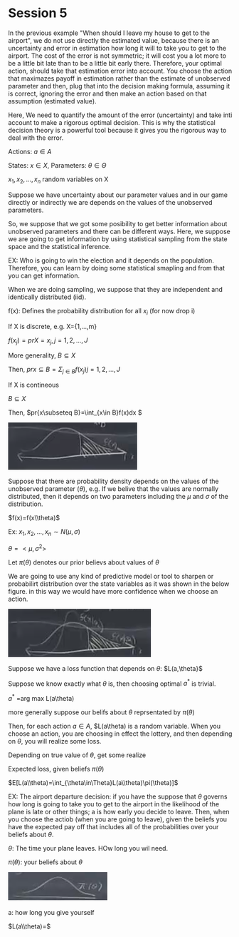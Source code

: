 # Session 5

In the previous example "When should I leave my house to get to the airport", we do not use directly the estimated value, because there is an uncertainty and error in estimation how long it will to take you to get to the airport. The cost of the error is not symmetric; it will cost you a lot more to be a little bit late than to be a little bit early there. Therefore, your optimal action, should take that estimation error into account. You choose the action that maximazes payoff in estimation rather than the estimate of unobserved parameter and then, plug that into the decision making formula, assuming it is correct, ignoring the error and then make an action based on that assumption (estimated value).

Here, We need to quantify the amount of the error (uncertainty) and take inti account to make a rigorous optimal decision. This is why the statistical decision theory is a powerful tool because it gives you the rigorous way to deal with the error.

Actions: $a \in A$

States: $x \in X$, Parameters: $\theta \in \Theta$

$x_{1},x_{2},...,x_{n}$ random variables on X

Suppose we have uncertainty about our parameter values and in our game directly or indirectly we are depends on the values of the unobserved parameters.

So, we suppose that we got some posibility to get better information about unobserved parameters and there can be different ways.  Here, we suppose we are going to get information by using statistical sampling from the state space and the statistical inference.

EX: Who is going to win the election and it depends on the population. Therefore, you can learn by doing some statistical smapling and from that you can get information.

When we are doing sampling, we suppose that they are independent and identically distributed (iid).

f(x): Defines the probability distribution for all $x_{i}$ (for now drop i)

If X is discrete, e.g. X={1,...,m}

$f(x_{j})=pr{X=x_{j}}, j=1,2,...,J$

More generality, $B\subseteq X$

Then, $pr{x\subseteq B}=\Sigma_{j\in B}f(x_{j}) j=1,2,...,J$

If X is contineous

$B\subseteq X$

Then, $pr{x\subseteq B}=\int_{x\in B}f(x)dx $

![10](Picturs/pic_10.png)

Suppose that there are probability density depends on the values of the unobserved parameter ($\theta$), e.g. If we belive that the values are normally distributed, then it depends on two parameters including the $\mu$ and $\sigma$ of the distribution. 

$f(x)=f(x\\theta)$

Ex: $x_{1},x_{2},...,x_{n}\sim N(\mu,\sigma)$

$\theta=<\mu,\sigma^{2}>$

Let $\pi(\theta)$ denotes our prior believs about values of $\theta$

We are going to use any kind of predictive model or tool to sharpen or probabilirt distribution over the state variables as it was shown in the below figure. in this way we would have more confidence when we choose an action. 

![11](Picturs/pic_11.png)


Suppose we have a loss function that depends on $\theta$: $L(a,\theta}$

Suppose we know exactly what $\theta$ is, then choosing optimal $a^{*}$ is trivial.

$a^{*}$ =arg max L(a\\theta)

more generally suppose our belifs about $\theta$ reprsentated by $\pi(\theta)$

Then, for each action $a \in A$, $L(a\\theta) is a random variable. When you choose an action, you are choosing in effect the lottery, and then depending on $\theta$, you will realize some loss.

Depending on true value of $\theta$, get some realize 

Expected loss, given beliefs $\pi(\theta)$ 

$E[L(a\\theta)=\int_{\theta\in\Theta}L(a\\theta)\pi(\theta)]$


EX: The airport departure decision: if you have the suppose that $\theta$ governs how long is going to take you to get to the airport in the likelihood of the plane is late or other things; a is how early you decide to leave. Then, when you choose the actiob (when you are going to leave), given the beliefs you have the expected pay off that includes all of the probabilities over your beliefs about $\theta$.

$\theta$: The time your plane leaves. HOw long you wil need.

$\pi(\theta)$: your beliefs about $\theta$

![12](Picturs/pic_12.png)

a: how long you give yourself 

$L(a\\theta)=$











